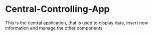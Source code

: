 # Central-Controlling-App
This is the central application, that is used to display data, insert new information and manage the other components
